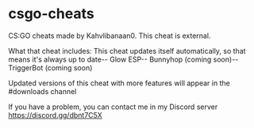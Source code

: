 # csgo-cheats
CS:GO cheats made by Kahvlibanaan0. This cheat is external.

What that cheat includes:
This cheat updates itself automatically, so that means it's always up to date--
Glow ESP--
Bunnyhop (coming soon)--
TriggerBot (coming soon)

Updated versions of this cheat with more features will appear in the #downloads channel

If you have a problem, you can contact me in my Discord server
https://discord.gg/dbnt7C5X

